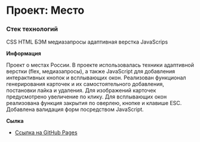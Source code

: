 # Проект: Место

### Стек технологий
CSS
HTML
БЭМ
медиазапросы
адаптивная верстка
JavaScrips


**Информация**

Проект о местах России.
В проекте использовалась техники адаптивной верстки (flex, медиазапросы), а также JavaScript для добавления интерактивных кнопок и всплывающих окон.
Реализован функционал генерирования карточек и их самостоятельного добавления, постановки лайка и удаления. Для изображений карточек предусмотрено увеличение по клику.
Для всплывающих окон реализована функция закрытия по оверлею, кнопке и клавише ESC.
Добавлена валидация форм посредством JavaScript.

**Сылка**

* [Ссылка на GitHub Pages](https://vadimkoenen.github.io/mesto/)



